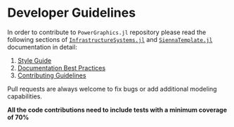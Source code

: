# Developer Guidelines

In order to contribute to `PowerGraphics.jl` repository please read the following sections of
[`InfrastructureSystems.jl`](https://nrel-sienna.github.io/InfrastructureSystems.jl/stable/) and [`SiennaTemplate.jl`](https://github.com/NREL-Sienna/SiennaTemplate.jl)
documentation in detail:

 1. [Style Guide](https://nrel-sienna.github.io/InfrastructureSystems.jl/stable/style/)
 2. [Documentation Best Practices](https://nrel-sienna.github.io/InfrastructureSystems.jl/stable/docs_best_practices/explanation/)
 3. [Contributing Guidelines](https://github.com/NREL-Sienna/SiennaTemplate.jl/blob/main/CONTRIBUTING.md)

Pull requests are always welcome to fix bugs or add additional modeling capabilities.

**All the code contributions need to include tests with a minimum coverage of 70%**
